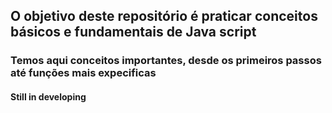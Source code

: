 ## O objetivo deste repositório é praticar conceitos básicos e fundamentais de Java script 

### Temos aqui conceitos importantes, desde os primeiros passos até funções mais expecificas

#### Still in developing

